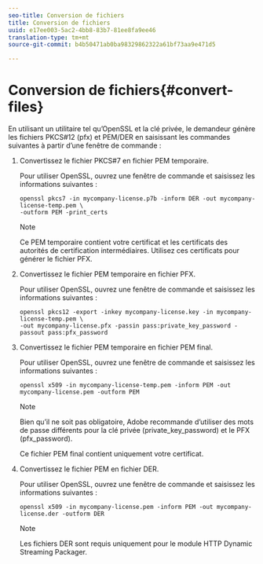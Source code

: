 ```yaml
---
seo-title: Conversion de fichiers
title: Conversion de fichiers
uuid: e17ee003-5ac2-4bb8-83b7-81ee8fa9ee46
translation-type: tm+mt
source-git-commit: b4b50471ab0ba98329862322a61bf73aa9e471d5

---
```



# Conversion de fichiers{#convert-files}

En utilisant un utilitaire tel qu’OpenSSL et la clé privée, le demandeur génère les fichiers PKCS#12 (pfx) et PEM/DER en saisissant les commandes suivantes à partir d’une fenêtre de commande :

1. Convertissez le fichier PKCS#7 en fichier PEM temporaire.

   Pour utiliser OpenSSL, ouvrez une fenêtre de commande et saisissez les informations suivantes :

   ```
   openssl pkcs7 -in mycompany-license.p7b -inform DER -out mycompany-license-temp.pem \ 
   -outform PEM -print_certs 
   ```

   >[!NOTE]
   >
   >Ce PEM temporaire contient votre certificat et les certificats des autorités de certification intermédiaires. Utilisez ces certificats pour générer le fichier PFX.

1. Convertissez le fichier PEM temporaire en fichier PFX.

   Pour utiliser OpenSSL, ouvrez une fenêtre de commande et saisissez les informations suivantes :

   ```
   openssl pkcs12 -export -inkey mycompany-license.key -in mycompany-license-temp.pem \ 
   -out mycompany-license.pfx -passin pass:private_key_password -passout pass:pfx_password 
   ```

1. Convertissez le fichier PEM temporaire en fichier PEM final.

   Pour utiliser OpenSSL, ouvrez une fenêtre de commande et saisissez les informations suivantes :

   ```
   openssl x509 -in mycompany-license-temp.pem -inform PEM -out mycompany-license.pem -outform PEM 
   ```

   >[!NOTE]
   >
   >Bien qu’il ne soit pas obligatoire, Adobe recommande d’utiliser des mots de passe différents pour la clé privée (private_key_password) et le PFX (pfx_password).

   Ce fichier PEM final contient uniquement votre certificat.

1. Convertissez le fichier PEM en fichier DER.

   Pour utiliser OpenSSL, ouvrez une fenêtre de commande et saisissez les informations suivantes :

   ```
   openssl x509 -in mycompany-license.pem -inform PEM -out mycompany-license.der -outform DER 
   ```

   >[!NOTE]
   >
   >Les fichiers DER sont requis uniquement pour le module HTTP Dynamic Streaming Packager.

